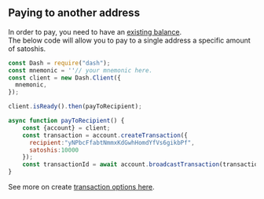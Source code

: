 ## Paying to another address

In order to pay, you need to have an [existing balance](../examples/receive-money-and-check-balance.md).   
The below code will allow you to pay to a single address a specific amount of satoshis.

```js
const Dash = require("dash");
const mnemonic = ''// your mnemonic here.
const client = new Dash.Client({
  mnemonic,
});

client.isReady().then(payToRecipient);

async function payToRecipient() {
    const {account} = client;
    const transaction = account.createTransaction({
      recipient:"yNPbcFfabtNmmxKdGwhHomdYfVs6gikbPf",
      satoshis:10000
    });
    const transactionId = await account.broadcastTransaction(transaction);
}
```

See more on create [transaction options here](https://dashevo.github.io/wallet-lib/#/usage/account?id=create-transaction).
